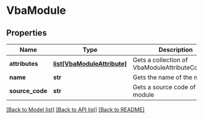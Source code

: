 # VbaModule

## Properties
Name | Type | Description | Notes
------------ | ------------- | ------------- | -------------
**attributes** | [**list[VbaModuleAttribute]**](VbaModuleAttribute.md) | Gets a collection of  VbaModuleAttributeCollection | [optional] 
**name** | **str** | Gets the name of the module. | [optional] 
**source_code** | **str** | Gets a source code of the module | [optional] 

[[Back to Model list]](../README.md#documentation-for-models) [[Back to API list]](../README.md#documentation-for-api-endpoints) [[Back to README]](../README.md)


